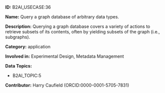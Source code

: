**ID:** B2AI_USECASE:36

**Name:** Query a graph database of arbitrary data types.

**Description:** Querying a graph database covers a variety of actions to retrieve subsets of its contents, often by yielding subsets of the graph (i.e., subgraphs).

**Category:** application

**Involved in:** Experimental Design, Metadata Management

**Data Topics:**

- B2AI_TOPIC:5

**Contributor:** Harry Caufield
 (ORCID:0000-0001-5705-7831)

